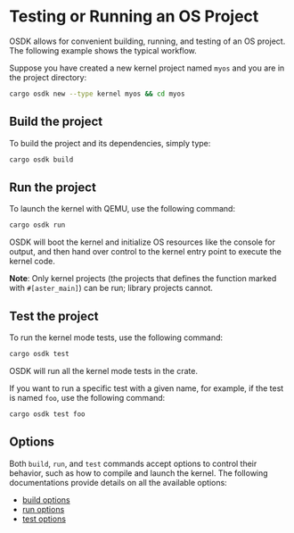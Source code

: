 # Testing or Running an OS Project

OSDK allows for convenient building, running,
and testing of an OS project.
The following example shows the typical workflow.

Suppose you have created a new kernel project named `myos`
and you are in the project directory:

```bash
cargo osdk new --type kernel myos && cd myos
```

## Build the project

To build the project and its dependencies,
simply type:

```bash
cargo osdk build
```

## Run the project

To launch the kernel with QEMU,
use the following command:

```bash
cargo osdk run
```

OSDK will boot the kernel
and initialize OS resources like the console for output,
and then hand over control to the kernel entry point
to execute the kernel code.

**Note**: Only kernel projects (the projects
that defines the function marked with `#[aster_main]`)
can be run;
library projects cannot.


## Test the project

To run the kernel mode tests, use the following command:

```bash
cargo osdk test
```

OSDK will run all the kernel mode tests in the crate.

If you want to run a specific test with a given name,
for example, if the test is named `foo`,
use the following command:

```bash
cargo osdk test foo
```

## Options

Both `build`, `run`, and `test` commands accept options
to control their behavior, such as how to compile and
launch the kernel.
The following documentations provide details on
all the available options:

- [build options](../reference/commands/build.md)
- [run options](../reference/commands/run.md)
- [test options](../reference/commands/test.md)
